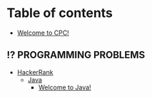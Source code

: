 # Table of contents

* [Welcome to CPC!](README.md)

## ⁉ PROGRAMMING PROBLEMS

* [HackerRank](programming-problems/hackerrank/README.md)
  * [Java](programming-problems/hackerrank/java/README.md)
    * [Welcome to Java!](programming-problems/hackerrank/java/welcome-to-java.md)
